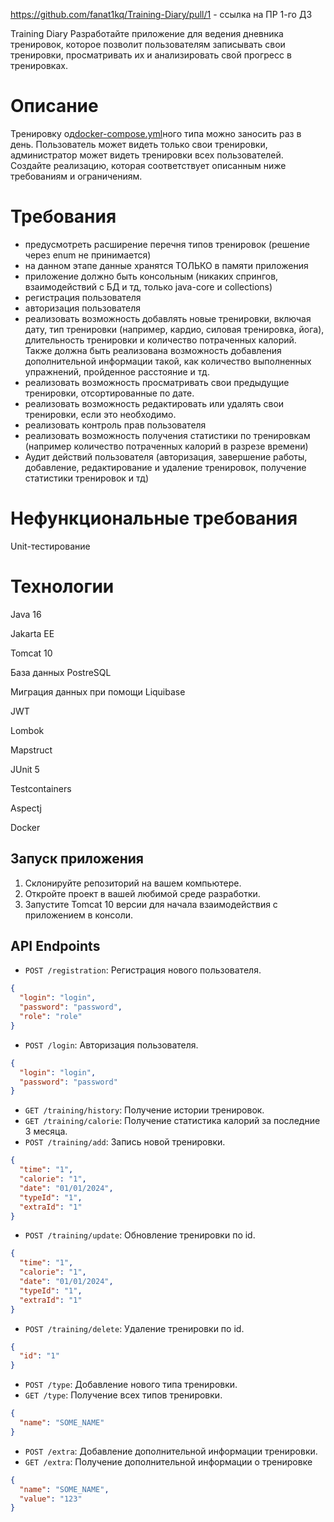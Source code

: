 https://github.com/fanat1kq/Training-Diary/pull/1 - ссылка на ПР 1-го ДЗ

Training Diary 
Разработайте приложение для ведения дневника тренировок, которое позволит пользователям записывать свои тренировки, просматривать их и анализировать свой прогресс в тренировках.

# Описание
Тренировку од[docker-compose.yml](docker-compose.yml)ного типа можно заносить раз в день.
Пользователь может видеть только свои тренировки, администратор может видеть тренировки всех пользователей.
Создайте реализацию, которая соответствует описанным ниже требованиям и ограничениям.

# Требования 
- предусмотреть расширение перечня типов тренировок (решение через enum не принимается)
- на данном этапе данные хранятся ТОЛЬКО в памяти приложения
- приложение должно быть консольным (никаких спрингов, взаимодействий с БД и тд, только java-core и collections)
- регистрация пользователя
- авторизация пользователя
- реализовать возможность добавлять новые тренировки, включая дату, тип тренировки (например, кардио, силовая тренировка, йога), длительность тренировки и количество потраченных калорий. Также должна быть реализована возможность добавления дополнительной информации такой, как количество выполненных упражнений, пройденное расстояние и тд.
- реализовать возможность просматривать свои предыдущие тренировки, отсортированные по дате.
- реализовать возможность редактировать или удалять свои тренировки, если это необходимо.
- реализовать контроль прав пользователя
- реализовать возможность получения статистики по тренировкам (например количество потраченных калорий в разрезе времени)
- Аудит действий пользователя (авторизация, завершение работы, добавление, редактирование и удаление тренировок, получение статистики тренировок и тд)

# Нефункциональные требования
Unit-тестирование

# Технологии

Java 16

Jakarta EE

Tomcat 10

База данных PostreSQL

Миграция данных при помощи Liquibase

JWT

Lombok

Mapstruct

JUnit 5

Testcontainers

Aspectj

Docker

## Запуск приложения

1. Склонируйте репозиторий на вашем компьютере.
2. Откройте проект в вашей любимой среде разработки.
3. Запустите Tomcat 10 версии для начала взаимодействия с приложением в консоли.

## API Endpoints

- `POST /registration`: Регистрация нового пользователя.
```json
{
  "login": "login",
  "password": "password",
  "role": "role"
}
```
- `POST /login`: Авторизация пользователя.
```json
{
  "login": "login",
  "password": "password"
}
```

- `GET /training/history`: Получение истории тренировок.
- `GET /training/calorie`: Получение статистика калорий за последние 3 месяца.
- `POST /training/add`: Запись новой тренировки.
```json
{
  "time": "1",
  "calorie": "1",
  "date": "01/01/2024",
  "typeId": "1",
  "extraId": "1"
}
```
- `POST /training/update`: Обновление тренировки по id.
```json
{
  "time": "1",
  "calorie": "1",
  "date": "01/01/2024",
  "typeId": "1",
  "extraId": "1"
}
```
- `POST /training/delete`: Удаление тренировки по id.
```json
{
  "id": "1"
}
```
- `POST /type`: Добавление нового типа тренировки.
- `GET /type`: Получение всех типов тренировки.
```json
{
  "name": "SOME_NAME"
}
```
- `POST /extra`: Добавление дополнительной информации тренировки.
- `GET /extra`: Получение дополнительной информации о тренировке
```json
{
  "name": "SOME_NAME",
  "value": "123"
}
```


